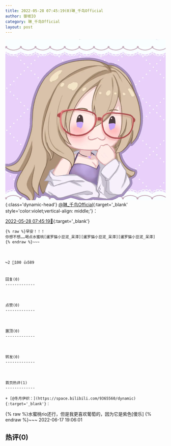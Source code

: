 ```yaml
---
title: 2022-05-28 07:45:19(0)琳_千鸟Official
author: 御坂IO
category: 琳_千鸟Official
layout: post
---
```


![img](/images/c0a88f85ebd0d056f37b114e0748e69556c8b488.jpg){:class='dynamic-head'}
[@琳_千鸟Official](https://space.bilibili.com/1620923329/dynamic){:target='_blank' style='color:violet;vertical-align: middle;'}：

[2022-05-28 07:45:19🔗](https://t.bilibili.com/665104543713853462){:target='_blank'}

~~~
{% raw %}早安！！！
你想不想……喝点水蜜桃[暹罗猫小豆泥_呆滞][暹罗猫小豆泥_呆滞][暹罗猫小豆泥_呆滞]
{% endraw %}~~~



↪️2 💬100 👍589


回复(0)
-------------



点赞(0)
-------------



置顶(0)
-------------



转发(0)
-------------



首页热评(1)
-------------

+ [@冬月伊织：](https://space.bilibili.com/9365560/dynamic){:target='_blank'}：
~~~
{% raw %}水蜜桃rio还行，但是我更喜欢葡萄的，因为它是紫色[傻乐]
{% endraw %}~~~
2022-06-17 19:06:01


热评(0)
-------------




